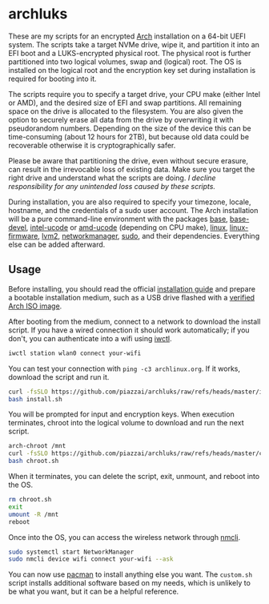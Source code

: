 # archluks

These are my scripts for an encrypted [Arch](https://www.archlinux.org) installation on a 64-bit UEFI system. The scripts take a target NVMe drive, wipe it, and partition it into an EFI boot and a LUKS-encrypted physical root. The physical root is further partitioned into two logical volumes, swap and (logical) root. The OS is installed on the logical root and the encryption key set during installation is required for booting into it.

The scripts require you to specify a target drive, your CPU make (either Intel or AMD), and the desired size of EFI and swap partitions. All remaining space on the drive is allocated to the filesystem. You are also given the option to securely erase all data from the drive by overwriting it with pseudorandom numbers. Depending on the size of the device this can be time-consuming (about 12 hours for 2TB), but because old data could be recoverable otherwise it is cryptographically safer.

Please be aware that partitioning the drive, even without secure erasure, can result in the irrevocable loss of existing data. Make sure you target the right drive and understand what the scripts are doing. _I decline responsibility for any unintended loss caused by these scripts._

During installation, you are also required to specify your timezone, locale, hostname, and the credentials of a sudo user account. The Arch installation will be a pure command-line environment with the packages [base](https://archlinux.org/packages/core/any/base/), [base-devel](https://archlinux.org/packages/core/any/base-devel/), [intel-ucode](https://archlinux.org/packages/extra/any/intel-ucode/) or [amd-ucode](https://archlinux.org/packages/core/any/amd-ucode/) (depending on CPU make), [linux](https://archlinux.org/packages/core/x86_64/linux/), [linux-firmware](https://archlinux.org/packages/core/any/linux-firmware/), [lvm2](https://archlinux.org/packages/core/x86_64/lvm2/), [networkmanager](https://archlinux.org/packages/extra/x86_64/networkmanager/), [sudo](https://archlinux.org/packages/core/x86_64/sudo/), and their dependencies. Everything else can be added afterward.

## Usage

Before installing, you should read the official [installation guide](https://wiki.archlinux.org/title/Installation_guide) and prepare a bootable installation medium, such as a USB drive flashed with a [verified Arch ISO image](https://archlinux.org/download/).

After booting from the medium, connect to a network to download the install script. If you have a wired connection it should work automatically; if you don't, you can authenticate into a wifi using [iwctl](https://man.archlinux.org/man/iwctl).

```sh
iwctl station wlan0 connect your-wifi
```

You can test your connection with `ping -c3 archlinux.org`. If it works, download the script and run it.

```sh
curl -fsSLO https://github.com/piazzai/archluks/raw/refs/heads/master/install.sh
bash install.sh
```

You will be prompted for input and encryption keys. When execution terminates, chroot into the logical volume to download and run the next script.

```sh
arch-chroot /mnt
curl -fsSLO https://github.com/piazzai/archluks/raw/refs/heads/master/chroot.sh
bash chroot.sh
```

When it terminates, you can delete the script, exit, unmount, and reboot into the OS.

```sh
rm chroot.sh
exit
umount -R /mnt
reboot
```

Once into the OS, you can access the wireless network through [nmcli](https://man.archlinux.org/man/nmcli).

```sh
sudo systemctl start NetworkManager
sudo nmcli device wifi connect your-wifi --ask
```

You can now use [pacman](https://man.archlinux.org/man/pacman) to install anything else you want. The `custom.sh` script installs additional software based on my needs, which is unlikely to be what you want, but it can be a helpful reference.
